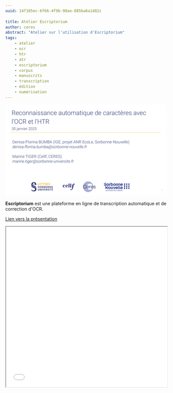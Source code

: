 ```yaml
---
uuid: 14f105ec-6f66-4f9b-98ae-885ba6a1d82c

title: Atelier Escriptorium
author: ceres
abstract: "Atelier sur l'utilisation d'Escriptorium"
tags:
    - atelier
    - ocr
    - htr
    - atr
    - escriptorium
    - corpus
    - manuscrits
    - transcription
    - édition
    - numérisation
---
```


![](atelier_escriptorium.png)

**Escriptorium** est une plateforme en ligne de transcription
automatique et de correction d'OCR.

[Lien vers la présentation](atelier_escriptorium.pdf)
<iframe src="atelier_escriptorium.pdf" type="application/pdf" width="100%" height="500px">
    <p>Vous pouvez <a href="atelier_escriptorium.pdf">télécharger le PDF</a>.</p>
</iframe>
